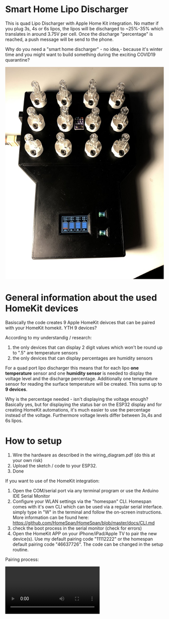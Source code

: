 # Smart Home Lipo Discharger 


This is quad Lipo Discharger with Apple Home Kit integration. No matter if you plug 3s, 4s or 6s lipos, the lipos will be discharged to ~25%-35% which translates in around 3.75V per cell. Once the discharge "percentage" is reached, a push message will be send to the phone. 

Why do you need a "smart home discharger" - no idea,- because it's winter time and you might want to build something during the exciting COVID19 quarantine?

![Alt text](https://github.com/moschotto/SmartHomeLipoDischarger/blob/main/media/Lipo_Discharger1_small.jpg)


# General information about the used HomeKit devices

Basiscally the code creates 9 Apple HomeKit deivces that can be paired with your HomeKit  homekit. YTH 9 devices? 

According to my understandig / research: 
1.  the only devices that can display 2 digit values which won't be round up to ".5" are temperature sensors
2.  the only devices that can display percentages are humidity sensors

For a quad port lipo discharger this means that for each lipo **one temperature** sensor and one **humidity sensor** is needed to display the voltage level and the discharge percentage. Additionally one temperature sensor for reading the surface temperature will be created. This sums up to **9 devices**.

Why is the percentage needed - isn't displaying the voltage enough?
Basically yes, but for displaying the status bar on the ESP32 display and for creating HomeKit automations, it's much easier to use the percentage instead of the voltage. Furthermore voltage levels differ between 3s,4s and 6s lipos.

# How to setup

1. Wire the hardware as described in the wiring_diagram.pdf (do this at your own risk)
2. Upload the sketch / code to your ESP32.
3. Done

If you want to use of the HomeKit integration:

1. Open the COM/serial port via any terminal program or use the Arduino IDE Serial Monitor
2. Configure your WLAN settings via the "homespan" CLI. Homespan comes with it's own CLI which can be used via a regular serial interface. simply type in "W" in the terminal and follow the on-screen instructions. More information can be found here: https://github.com/HomeSpan/HomeSpan/blob/master/docs/CLI.md
3. check the boot process in the serial monitor (check for errors)
4. Open the HomeKit APP on your iPhone/iPad/Apple TV to pair the new device(s). Use my default pairing code "11112222" or the homespan default pairing code "46637726". The code can be changed in the setup routine.

Pairing process:

<VIDEO here>













# Libraries used:

Thanks for all the great projects libraries:


- HomeSpan -  for creating your own ESP32-based HomeKit devices
  https://github.com/HomeSpan/
  
- TFT_eSPI - for driving the display
  https://github.com/Bodmer/TFT_eSPI
  
- TJpg_Decoder - for startup animation / reading files from internal ESP32 memory (SPIFSS)
  https://github.com/Bodmer/TJpg_Decoder
  
- INA219_WE - voltage/current sensor
  https://github.com/wollewald/INA219_WE 

- Adafruit_BMP280 - for reading the temperature sensor
  https://github.com/adafruit/Adafruit_BMP280_Library



# Parts:
- 1 x TTGO T-Display $~14
- 4 x INA219 current sensor $~10
- 1 x 4CH relay $~2
- 1 x  4.5-28V/3A DC-DC step down $~2
- 12 x G4 hallogen bulb sockets $~8$
- 12 x G4 12V/20W hallogen bulbs $~5$



